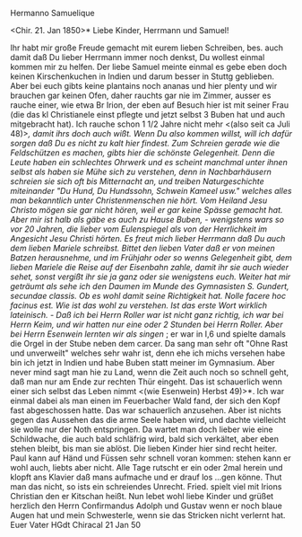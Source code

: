 Hermanno Samuelique

 <Chir. 21. Jan 1850>*
Liebe Kinder, Herrmann und Samuel!

Ihr habt mir große Freude gemacht mit eurem lieben Schreiben, bes. auch damit daß Du lieber Herrmann immer noch denkst, Du wollest einmal kommen mir zu helfen. Der liebe Samuel meinte einmal es gebe eben doch keinen Kirschenkuchen in Indien und darum besser in Stuttg geblieben. Aber bei euch gibts keine plantains noch ananas und hier plenty und wir brauchen gar keinen Ofen, daher rauchts gar nie im Zimmer, ausser es rauche einer, wie etwa Br Irion, der eben auf Besuch hier ist mit seiner Frau (die das kl Christianele einst pflegte und jetzt selbst 3 Buben hat und auch mitgebracht hat). Ich rauche schon 1 1/2 Jahre nicht mehr <(also seit ca Juli 48)>*, damit ihrs doch auch wißt. Wenn Du also kommen willst, will ich dafür sorgen daß Du es nicht zu kalt hier findest. Zum Schreien gerade wie die Feldschützen es machen, gibts hier die schönste Gelegenheit. Denn die Leute haben ein schlechtes Ohrwerk und es scheint manchmal unter ihnen selbst als haben sie Mühe sich zu verstehen, denn in Nachbarhäusern schreien sie sich oft bis Mitternacht an, und treiben Naturgeschichte miteinander "Du Hund, Du Hundssohn, Schwein Kameel usw." welches alles man bekanntlich unter Christenmenschen nie hört. Vom Heiland Jesu Christo mögen sie gar nicht hören, weil er gar keine Spässe gemacht hat. Aber mir ist halb als gäbe es auch zu Hause Buben, - wenigstens wars so vor 20 Jahren, die lieber vom Eulenspiegel als von der Herrlichkeit im Angesicht Jesu Christi hörten. Es freut mich lieber Herrmann daß Du auch dem lieben Mariele schreibst. Bittet den lieben Vater daß er von meinen Batzen herausnehme, und im Frühjahr oder so wenns Gelegenheit gibt, dem lieben Mariele die Reise auf der Eisenbahn zahle, damit ihr sie auch wieder sehet, sonst vergißt ihr sie ja ganz oder sie wenigstens euch. Weiter hat mir geträumt als sehe ich den Daumen im Munde des Gymnasisten S. Gundert, secundae classis. Ob es wohl damit seine Richtigkeit hat. Nolle facere hoc facinus est. Wie ist das wohl zu verstehen. Ist das erste Wort wirklich lateinisch. - Daß ich bei Herrn Roller war ist nicht ganz richtig, ich war bei Herrn Keim, und wir hatten nur eine oder 2 Stunden bei Herrn Roller. Aber bei Herrn Esenwein lernten wir als singen <bei Esenwein>*; er war in I,6 und spielte damals die Orgel in der Stube neben dem carcer. Da sang man sehr oft "Ohne Rast und unverweilt" welches sehr wahr ist, denn ehe ich michs versehen habe bin ich jetzt in Indien und habe Buben statt meiner im Gymnasium. Aber never mind sagt man hie zu Land, wenn die Zeit auch noch so schnell geht, daß man nur am Ende zur rechten Thür eingeht. Das ist schauerlich wenn einer sich selbst das Leben nimmt <(wie Esenwein) Herbst 49)>*. Ich war einmal dabei als man einen im Feuerbacher Wald fand, der sich den Kopf fast abgeschossen hatte. Das war schauerlich anzusehen. Aber ist nichts gegen das Aussehen das die arme Seele haben wird, und dachte vielleicht sie wolle nur der Noth entspringen. Da wartet man doch lieber wie eine Schildwache, die auch bald schläfrig wird, bald sich verkältet, aber eben stehen bleibt, bis man sie ablöst. Die lieben Kinder hier sind recht heiter. Paul kann auf Händ und Füssen sehr schnell voran kommen: stehen kann er wohl auch, liebts aber nicht. Alle Tage rutscht er ein oder 2mal herein und klopft ans Klavier daß mans aufmache und er drauf los ...gen könne. Thut man das nicht, so ists ein schreiendes Unrecht. Fried. spielt viel mit Irions Christian den er Kitschan heißt. Nun lebet wohl liebe Kinder und grüßet herzlich den Herrn Confirmandus Adolph und Gustav wenn er noch blaue Augen hat und mein Schwesterle, wenn sie das Stricken nicht verlernt hat.
 Euer Vater HGdt
Chiracal 21 Jan 50

